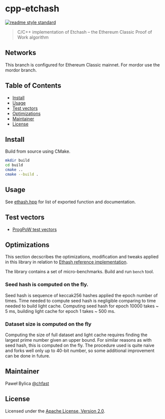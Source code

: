 # cpp-etchash

[![readme style standard](https://img.shields.io/badge/readme%20style-standard-brightgreen.svg?style=flat-square)](https://github.com/RichardLitt/standard-readme)

> C/C++ implementation of Etchash – the Ethereum Classic Proof of Work algorithm

## Networks

This branch is configured for Ethereum Classic mainnet. For mordor use the mordor branch.


## Table of Contents

- [Install](#install)
- [Usage](#usage)
- [Test vectors](#test-vectors)
- [Optimizations](#optimizations)
- [Maintainer](#maintainer)
- [License](#license)


## Install

Build from source using CMake.

```sh
mkdir build
cd build
cmake ..
cmake --build .
```

## Usage

See [ethash.hpp] for list of exported function and documentation.


## Test vectors

- [ProgPoW test vectors](test/unittests/progpow_test_vectors.hpp)


## Optimizations

This section decscribes the optimizations, modification and tweaks applied
in this library in relation to [Ethash reference implementation].

The library contains a set of micro-benchmarks. Build and run `bench` tool.

### Seed hash is computed on the fly.
   
Seed hash is sequence of keccak256 hashes applied the epoch number of times.
Time needed to compute seed hash is negligible comparing to time needed to build
light cache. Computing seed hash for epoch 10000 takes ~ 5 ms, building light
cache for epoch 1 takes ~ 500 ms.

### Dataset size is computed on the fly

Computing the size of full dataset and light cache requires finding the largest
prime number given an upper bound. For similar reasons as with seed hash, this
is computed on the fly. The procedure used is quite naive and forks well only
up to 40-bit number, so some additional improvement can be done in future.
   
    
## Maintainer

Paweł Bylica [@chfast]

## License

Licensed under the [Apache License, Version 2.0].


[@chfast]: https://github.com/chfast
[Apache License, Version 2.0]: LICENSE
[ethash.hpp]: include/ethash/ethash.hpp
[Ethash reference implementation]: https://github.com/ethereum/wiki/wiki/Ethash
